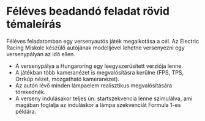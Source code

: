 # Féléves beadandó feladat rövid témaleírás

Féléves feladatomban egy versenyautós játék megalkotása a cél. Az Electric Racing Miskolc készülő autójának modelljével lehetne versenyezni egy versenypályán az idő ellen. 
* A versenypálya a Hungaroring egy leegyszerüsített verziója lenne. 
* A játékban több kameranézet is megvalósításra kerülne (FPS, TPS, Orrkúp nézet, mozgatható kameranézet). 
* Az autón lévő minden lámpaelem realisztikus megvalósítására törekednék. 
* A verseny indulásakor teljes ún. startszekvencia lenne szimulálva, ami magában foglalja az induláskor a lámpa szekvenciát Formula 1-es példára.
